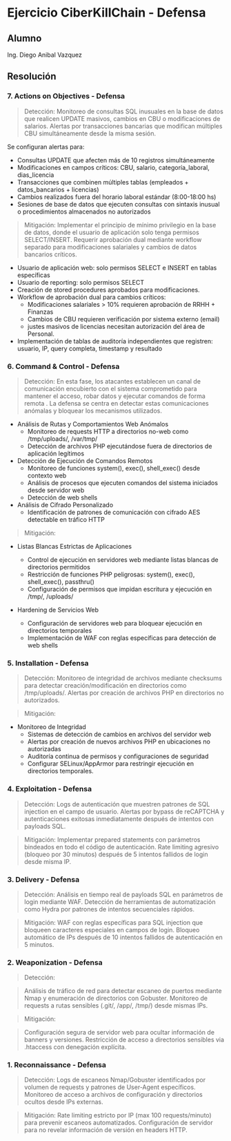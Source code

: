 # Ejercicio CiberKillChain - Defensa

## Alumno
Ing. Diego Anibal Vazquez

## Resolución

### 7. Actions on Objectives - Defensa
> Detección:
> Monitoreo de consultas SQL inusuales en la base de datos que realicen UPDATE masivos, cambios en CBU o modificaciones de salarios. Alertas por transacciones bancarias
> que modifican múltiples CBU simultáneamente desde la misma sesión.

Se configuran alertas para:
- Consultas UPDATE que afecten más de 10 registros simultáneamente
- Modificaciones en campos críticos: CBU, salario, categoría_laboral, dias_licencia
- Transacciones que combinen múltiples tablas (empleados + datos_bancarios + licencias)
- Cambios realizados fuera del horario laboral estándar (8:00-18:00 hs)
- Sesiones de base de datos que ejecuten consultas con sintaxis inusual o procedimientos almacenados no autorizados

> Mitigación:
> Implementar el principio de mínimo privilegio en la base de datos, donde el usuario de aplicación solo tenga permisos SELECT/INSERT. Requerir aprobación dual mediante
> workflow separado para modificaciones salariales y cambios de datos bancarios críticos.

- Usuario de aplicación web: solo permisos SELECT e INSERT en tablas específicas
- Usuario de reporting: solo permisos SELECT
- Creación de stored procedures aprobados para modificaciones.
- Workflow de aprobación dual para cambios críticos:
    - Modificaciones salariales > 10% requieren aprobación de RRHH + Finanzas
    - Cambios de CBU requieren verificación por sistema externo (email)
    - justes masivos de licencias necesitan autorización del área de Personal.
- Implementación de tablas de auditoría independientes que registren: usuario, IP, query completa, timestamp y resultado


### 6. Command & Control - Defensa

> Detección:
> En esta fase, los atacantes establecen un canal de comunicación encubierto con el sistema comprometido para mantener el acceso, robar datos y ejecutar comandos de forma remota . La defensa se centra en detectar estas comunicaciones anómalas y bloquear los mecanismos utilizados.
 - Análisis de Rutas y Comportamientos Web Anómalos
   - Monitoreo de requests HTTP a directorios no-web como /tmp/uploads/, /var/tmp/
   - Detección de archivos PHP ejecutándose fuera de directorios de aplicación legítimos
 - Detección de Ejecución de Comandos Remotos
   - Monitoreo de funciones system(), exec(), shell_exec() desde contexto web
   - Análisis de procesos que ejecuten comandos del sistema iniciados desde servidor web
   - Detección de web shells
 - Análisis de Cifrado Personalizado
   - Identificación de patrones de comunicación con cifrado AES detectable en tráfico HTTP

> Mitigación:
 - Listas Blancas Estrictas de Aplicaciones
    - Control de ejecución en servidores web mediante listas blancas de directorios permitidos
    - Restricción de funciones PHP peligrosas: system(), exec(), shell_exec(), passthru()
    - Configuración de permisos que impidan escritura y ejecución en /tmp/, /uploads/

 - Hardening de Servicios Web
    - Configuración de servidores web para bloquear ejecución en directorios temporales
    - Implementación de WAF con reglas específicas para detección de web shells


### 5. Installation - Defensa
> Detección:
> Monitoreo de integridad de archivos mediante checksums para detectar creación/modificación en directorios como /tmp/uploads/. Alertas por creación de archivos PHP en directorios no autorizados.

> Mitigación:
 - Monitoreo de Integridad
     - Sistemas de detección de cambios en archivos del servidor web
     - Alertas por creación de nuevos archivos PHP en ubicaciones no autorizadas
     - Auditoría continua de permisos y configuraciones de seguridad
     - Configurar SELinux/AppArmor para restringir ejecución en directorios temporales.
       
### 4. Exploitation - Defensa
> Detección:
> Logs de autenticación que muestren patrones de SQL injection en el campo de usuario. Alertas por bypass de reCAPTCHA y autenticaciones exitosas inmediatamente después de intentos con payloads SQL.

> Mitigación:
> Implementar prepared statements con parámetros bindeados en todo el código de autenticación. Rate limiting agresivo (bloqueo por 30 minutos) después de 5 intentos fallidos de login desde misma IP.

### 3. Delivery - Defensa
> Detección:
> Análisis en tiempo real de payloads SQL en parámetros de login mediante WAF. Detección de herramientas de automatización como Hydra por patrones de intentos secuenciales rápidos.


> Mitigación:
> WAF con reglas específicas para SQL injection que bloqueen caracteres especiales en campos de login. Bloqueo automático de IPs después de 10 intentos fallidos de autenticación en 5 minutos.

### 2. Weaponization - Defensa
> Detección:

> Análisis de tráfico de red para detectar escaneo de puertos mediante Nmap y enumeración de directorios con Gobuster. Monitoreo de requests a rutas sensibles (.git/, /app/, /tmp/) desde mismas IPs.

> Mitigación:

>Configuración segura de servidor web para ocultar información de banners y versiones. Restricción de acceso a directorios sensibles via .htaccess con denegación explícita.

### 1. Reconnaissance - Defensa
> Detección:
>  Logs de escaneos Nmap/Gobuster identificados por volumen de requests y patrones de User-Agent específicos. Monitoreo de acceso a archivos de configuración y directorios ocultos desde IPs externas.

> Mitigación:
> Rate limiting estricto por IP (max 100 requests/minuto) para prevenir escaneos automatizados. Configuración de servidor para no revelar información de versión en headers HTTP.



